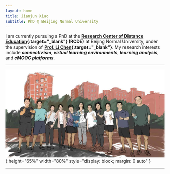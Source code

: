 ```yaml
---
layout: home
title: Jianjun Xiao
subtitle: PhD @ Beijing Normal University
---
```


I am currently pursuing a PhD at the **[Research Center of Distance Education](https://rcde.bnu.edu.cn/){:target="_blank"} (RCDE)** at Beijing Normal University, under the supervision of **[Prof. Li Chen](https://fe.bnu.edu.cn/pc/cms1info/resume/51/94){:target="_blank"}**. My research interests include **_connectivism_**, **_virtual learning environments_**, **_learning analysis_**, and **_cMOOC platforms_**.

<!-- <div id="particles-js"></div> -->
<!-- <script src="https://www.yan-holtz.com/js/particles.js"></script> -->
<!-- <script src="https://www.yan-holtz.com/js/appHome.js"></script> -->

<div class="row hide-if-small-screen" style="text-align: center; padding-top: 1%; display: none">
  <div class="col-lg-12 text-center">
    <svg width="650" height="100">
      <line x1="0" y1="50" x2="650" y2="50" style="stroke:black; stroke-width:1.5" />

      <circle cx="150" cy="50" r="10" stroke="#f8f9fa" stroke-width="6" fill="#69b3a2" />
      <text text-anchor="middle" x="150" y="80" fill="black">2018</text>
      <text font-size="13" text-anchor="middle" x="70" y="30" fill="black">Bachelor Degree</text>
      <text style="font-style: italic" font-size="13" text-anchor="middle" x="70" y="80" fill="#808080">Linyi University</text>

      <circle cx="450" cy="50" r="10" stroke="#f8f9fa" stroke-width="6" fill="#69b3a2" />
      <text text-anchor="middle" x="450" y="80" fill="black">2020</text>
      <text font-size="13" text-anchor="middle" x="300" y="30" fill="black">Software Development</text>
      <text style="font-style: italic" font-size="13" text-anchor="middle" x="300" y="80" fill="#808080">Research Center of Distance Education</text>

      <!-- <circle cx="650" cy="50" r="10" stroke="#f8f9fa" stroke-width="6" fill="#69b3a2" /> -->
      <!-- <text text-anchor="middle" x="650" y="80" fill="black">2023</text> -->
      <text font-size="13" text-anchor="middle" x="550" y="30" fill="black">Master Degree</text>
      <text style="font-style: italic" font-size="13" text-anchor="middle" x="550" y="80" fill="#808080">Beijing Normal University</text>

      <!-- <circle cx="850" cy="50" r="10" stroke="#f8f9fa" stroke-width="6" fill="#69b3a2" /> -->
      <!-- <text text-anchor="middle" x="850" y="80" fill="black">2023</text> -->
      <!-- <text font-size="13" text-anchor="middle" x="750" y="30" fill="black">PhD degree</text> -->
      <!-- <text style="font-style: italic" font-size="13" text-anchor="middle" x="750" y="80" fill="#808080">Beijing Normal University</text> -->

     <!-- <text font-size="13" text-anchor="middle" x="930" y="30" fill="black">Data - Science - Viz</text>
      <text style="font-style: italic" font-size="13" text-anchor="middle" x="930" y="80"
        fill="#808080">Freelance</text> -->

    </svg>
  </div>
</div>

<!-- <script type="text/javascript" id="clustrmaps" src="//clustrmaps.com/map_v2.js?d=AH8eVtgCfiPuvsbrYIjSemGUlWIjlwHxIamb405BrEc&cl=ffffff&w=a"></script> -->
<!-- <script type="text/javascript" id="clstr_globe" src="//clustrmaps.com/globe.js?d=AH8eVtgCfiPuvsbrYIjSemGUlWIjlwHxIamb405BrEc"></script> -->

------

![TheClimbers202009](/assets/img/photos/TheClimbers-202009.png "TheClimbers202009"){:height="65%" width="80%" style="display: block; margin: 0 auto" }

------

<!-- ![visitors](https://visitor-badge.laobi.icu/badge?page_id=etShaw-zh.jianjunxiao.github.io){:style="visibility: hidden;" } -->

<!-- <p align="left">
  <img src="https://visitor-badge.laobi.icu/badge?page_id=etShaw-zh.jianjunxiao.github.io"  alt="Visitors">
</p> -->